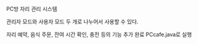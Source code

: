 PC방 자리 관리 시스템

관리자 모드와 사용자 모드 두 개로 나누어서 사용할 수 있다.

자리 예약, 음식 주문, 잔여 시간 확인, 충전 등의 기능 추가 완료
PCcafe.java로 실행
